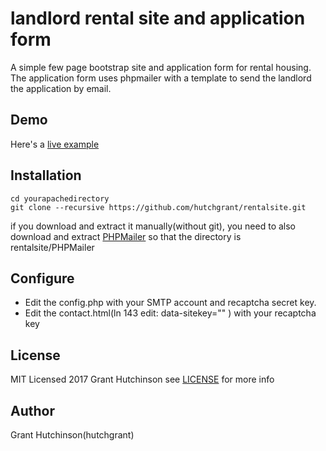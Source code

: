 # landlord rental site and application form

A simple few page bootstrap site and application form for rental housing. The application form uses phpmailer with a template to send the landlord the application by email.

## Demo

Here's a [live example](http://yorkunihomes.com)

## Installation

```
cd yourapachedirectory
git clone --recursive https://github.com/hutchgrant/rentalsite.git
```

if you download and extract it manually(without git), you need to also download and extract [PHPMailer](https://github.com/PHPMailer/PHPMailer) so that the directory is rentalsite/PHPMailer

## Configure

- Edit the config.php with your SMTP account and recaptcha secret key. 
- Edit the contact.html(ln 143 edit: data-sitekey="" ) with your recaptcha key

## License

MIT Licensed 2017 Grant Hutchinson see [LICENSE](https://github.com/hutchgrant/rentalsite/blob/master/LICENSE) for more info

## Author 

Grant Hutchinson(hutchgrant)
